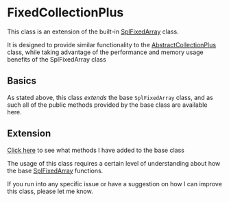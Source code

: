 # FixedCollectionPlus

This class is an extension of the built-in [SplFixedArray](http://php.net/manual/en/class.splfixedarray.php) class.

It is designed to provide similar functionality to the [AbstractCollectionPlus](COLLECTION.md) class, while taking advantage of the performance
and memory usage benefits of the SplFixedArray class

## Basics

As stated above, this class _extends_ the base ``` SplFixedArray ``` class, and as such all of the public methods provided by the base class are available here.

## Extension

[Click here](src/IFixedCollection.php) to see what methods I have added to the base class

The usage of this class requires a certain level of understanding about how the base [SplFixedArray](http://php.net/manual/en/class.splfixedarray.php) functions.

If you run into any specific issue or have a suggestion on how I can improve this class, please let me know.
